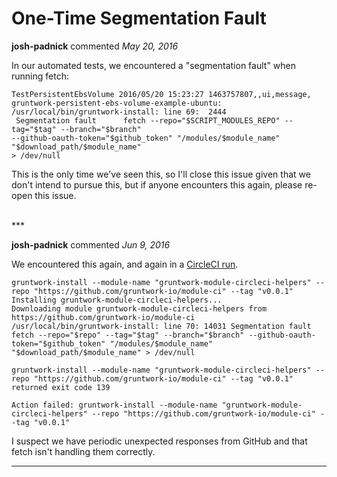 # One-Time Segmentation Fault 

**josh-padnick** commented *May 20, 2016*

In our automated tests, we encountered a "segmentation fault" when running fetch:

```
TestPersistentEbsVolume 2016/05/20 15:23:27 1463757807,,ui,message,    
gruntwork-persistent-ebs-volume-example-ubuntu: /usr/local/bin/gruntwork-install: line 69:  2444
 Segmentation fault      fetch --repo="$SCRIPT_MODULES_REPO" --tag="$tag" --branch="$branch" 
--github-oauth-token="$github_token" "/modules/$module_name" "$download_path/$module_name" 
> /dev/null
```

This is the only time we've seen this, so I'll close this issue given that we don't intend to pursue this, but if anyone encounters this again, please re-open this issue.

<br />
***


**josh-padnick** commented *Jun 9, 2016*

We encountered this again, and again in a [CircleCI run](https://circleci.com/gh/gruntwork-io/module-vpc/20?utm_campaign=build-failed&utm_medium=email&utm_source=notification).

```
gruntwork-install --module-name "gruntwork-module-circleci-helpers" --repo "https://github.com/gruntwork-io/module-ci" --tag "v0.0.1"
Installing gruntwork-module-circleci-helpers...
Downloading module gruntwork-module-circleci-helpers from https://github.com/gruntwork-io/module-ci
/usr/local/bin/gruntwork-install: line 70: 14031 Segmentation fault      fetch --repo="$repo" --tag="$tag" --branch="$branch" --github-oauth-token="$github_token" "/modules/$module_name" "$download_path/$module_name" > /dev/null

gruntwork-install --module-name "gruntwork-module-circleci-helpers" --repo "https://github.com/gruntwork-io/module-ci" --tag "v0.0.1" returned exit code 139

Action failed: gruntwork-install --module-name "gruntwork-module-circleci-helpers" --repo "https://github.com/gruntwork-io/module-ci" --tag "v0.0.1"
```

I suspect we have periodic unexpected responses from GitHub and that fetch isn't handling them correctly.

***

